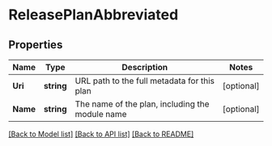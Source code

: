 # ReleasePlanAbbreviated

## Properties

Name | Type | Description | Notes
------------ | ------------- | ------------- | -------------
**Uri** | **string** | URL path to the full metadata for this plan | [optional] 
**Name** | **string** | The name of the plan, including the module name | [optional] 

[[Back to Model list]](../README.md#documentation-for-models) [[Back to API list]](../README.md#documentation-for-api-endpoints) [[Back to README]](../README.md)


